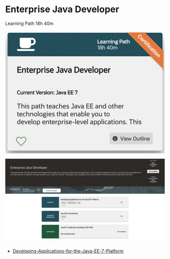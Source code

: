 # Enterprise Java Developer

Learning Path 18h 40m

![portada](526-Enterprise-Java-Developer/images/526-portada.png)

![526-01](526-Enterprise-Java-Developer/images/526-01.png)

* [Developing-Applications-for-the-Java-EE-7-Platform](526-Enterprise-Java-Developer/01-Developing-Applications-for-the-Java-EE-7-Platform.md)
